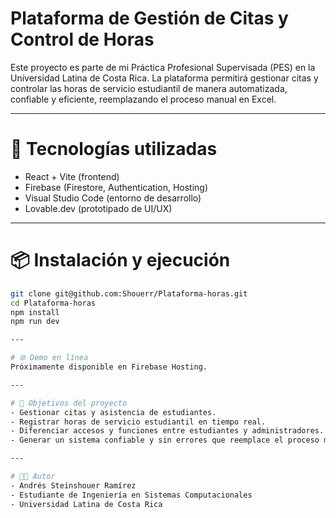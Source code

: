# Plataforma de Gestión de Citas y Control de Horas
Este proyecto es parte de mi Práctica Profesional Supervisada (PES) en la Universidad Latina de Costa Rica.
La plataforma permitirá gestionar citas y controlar las horas de servicio estudiantil de manera automatizada, confiable y eficiente, reemplazando el proceso manual en Excel.

---

# 🚀 Tecnologías utilizadas
- React + Vite (frontend)
- Firebase (Firestore, Authentication, Hosting)
- Visual Studio Code (entorno de desarrollo)
- Lovable.dev (prototipado de UI/UX)

---

# 📦 Instalación y ejecución
```bash
git clone git@github.com:Shouerr/Plataforma-horas.git
cd Plataforma-horas
npm install
npm run dev

---

# 🌐 Demo en línea
Próximamente disponible en Firebase Hosting.

---

# 📑 Objetivos del proyecto
- Gestionar citas y asistencia de estudiantes.
- Registrar horas de servicio estudiantil en tiempo real.
- Diferenciar accesos y funciones entre estudiantes y administradores.
- Generar un sistema confiable y sin errores que reemplace el proceso manual en Excel.

---

# 👨‍💻 Autor
- Andrés Steinshouer Ramírez
- Estudiante de Ingeniería en Sistemas Computacionales
- Universidad Latina de Costa Rica
